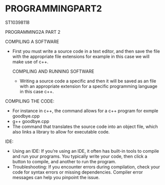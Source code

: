 # PROGRAMMINGPART2
ST10398118

PROGRAMMING2A PART 2


  COMPILING A SOFTWARE
- First you must write a source code in a text editor, and then save the file with the appropriate file extensions for example in this case we will make use of c++.

  COMPILING AND RUNNING SOFTWARE
  - Writing a source code a specific and then it will be saved as an file with an appropriate extension for a specific programming language in this case c++.
 
    
COMPILING THE CODE:
- For instance in c++, the command allows for a c++ program for exmple goodbye.cpp
- g++ goodbye.cpp
- The command that translates the source code into an object file, which also links a library to allow for executable code.

IDE: 

- Using an IDE: If you’re using an IDE, it often has built-in tools to compile and run your programs. You typically write your code, then click a button to compile, and another to run the program.
- Troubleshooting: If you encounter errors during compilation, check your code for syntax errors or missing dependencies. Compiler error messages can help you pinpoint the issue.
